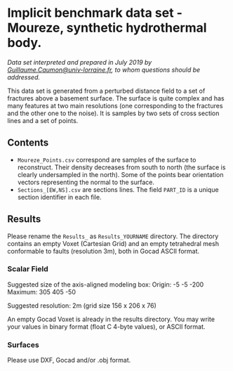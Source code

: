 # Implicit benchmark data set - Moureze, synthetic hydrothermal body. 

*Data set interpreted and prepared in July 2019 by Guillaume.Caumon@univ-lorraine.fr, 
to whom questions should be addressed.*

This data set is generated from a perturbed distance field to a set of fractures
above a basement surface. The surface is quite complex and has many features at
two main resolutions (one corresponding to the fractures and the other one to
the noise). It is samples by two sets of cross section lines and a set of
points. 

## Contents
 
 * `Moureze_Points.csv` correspond are samples of the surface to reconstruct. 
 Their density decreases from south to north (the surface is clearly
 undersampled in the north). Some of the points bear
 orientation vectors representing the normal to the surface. 
 * `Sections_[EW,NS].csv` are sections lines. The field `PART_ID` is a unique 
 section identifier in each file. 

## Results

Please rename the `Results_` as `Results_YOURNAME` directory. The directory
contains an empty Voxet (Cartesian Grid) and an empty 
tetrahedral mesh conformable to faults (resolution 3m), both 
in Gocad ASCII format.

### Scalar Field
Suggested size of the axis-aligned modeling box: 
Origin: -5 -5 -200
Maximum: 305 405 -50

Suggested resolution: 2m (grid size 156 x 206 x 76)

An empty Gocad Voxet is already in the results directory. You may write your values in binary format (float C 4-byte values), or ASCII format.  

### Surfaces 

Please use DXF, Gocad and/or .obj format. 

